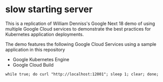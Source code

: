 # slow starting server

This is a replication of William Denniss's Google Next 18 demo of using multiple Google Cloud services to demonstrate the best practices for Kubernetes application deployments.

The demo features the following Google Cloud Services using a sample application in this repository

* Google Kubernetes Engine
* Google Cloud Build


```
while true; do curl "http://localhost:12001"; sleep 1; clear; done;
```